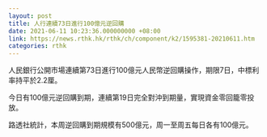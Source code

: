 ```yaml
---
layout: post
title: 人行連續73日進行100億元逆回購
date: 2021-06-11 10:23:36.000000000 +08:00
link: https://news.rthk.hk/rthk/ch/component/k2/1595381-20210611.htm
categories: rthk
---
```


人民銀行公開市場連續第73日進行100億元人民幣逆回購操作，期限7日，中標利率持平於2.2厘。

今日有100億元逆回購到期，連續第19日完全對沖到期量，實現資金零回籠零投放。

路透社統計，本周逆回購到期規模有500億元，周一至周五每日各有100億元。
